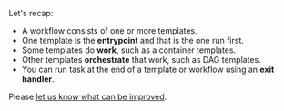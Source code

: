 Let's recap:

* A workflow consists of one or more templates.
* One template is the **entrypoint** and that is the one run first.
* Some templates do **work**, such as a container templates.
* Other templates **orchestrate** that work, such as DAG templates.
* You can run task at the end of a template or workflow using an **exit handler**.

Please [let us know what can be improved](https://github.com/argoproj-labs/katacoda-scenarios/issues/new).